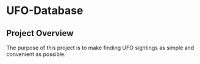 # UFO-Database

## Project Overview

The purpose of this project is to make finding UFO sightings as simple and convenient as possible.  
